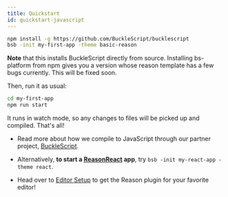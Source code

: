 ```yaml
---
title: Quickstart
id: quickstart-javascript
---
```


```sh
npm install -g https://github.com/BuckleScript/bucklescript
bsb -init my-first-app -theme basic-reason
```

**Note** that this installs BuckleScript directly from source. Installing bs-platform from npm gives you a version whose reason template has a few bugs currently. This will be fixed soon.

Then, run it as usual:

```sh
cd my-first-app
npm run start
```

It runs in watch mode, so any changes to files will be picked up and compiled. That's all!

- Read more about how we compile to JavaScript through our partner project, [BuckleScript](http://bucklescript.github.io/bucklescript/Manual.html).

- Alternatively, **to start a [ReasonReact](//reasonml.github.io/reason-react/docs/en/installation.html) app**, try `bsb -init my-react-app -theme react`.

- Head over to [Editor Setup](/guide/editor-tools/global-installation) to get the Reason plugin for your favorite editor!
